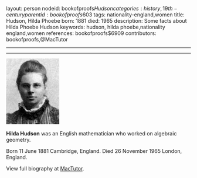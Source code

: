 layout: person
nodeid: bookofproofs$Hudson
categories: history,19th-century
parentid: bookofproofs$603
tags: nationality-england,women
title: Hudson, Hilda Phoebe
born: 1881
died: 1965
description: Some facts about Hilda Phoebe Hudson
keywords: hudson, hilda phoebe,nationality england,women
references: bookofproofs$6909
contributors: bookofproofs,@MacTutor

---


---

![Hudson.jpg](https://github.com/bookofproofs/bookofproofs.github.io/blob/main/_sources/_assets/images/portraits/Hudson.jpg?raw=true)

**Hilda Hudson** was an English mathematician who worked on algebraic geometry.

Born 11 June 1881 Cambridge, England. Died 26 November 1965 London, England.


View full biography at [MacTutor](https://mathshistory.st-andrews.ac.uk/Biographies/Hudson/).